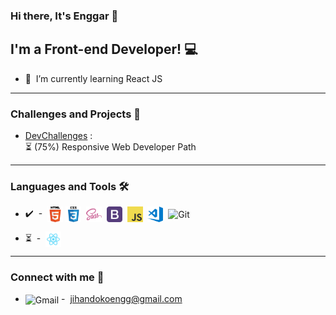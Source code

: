 ### Hi there, It's Enggar 👋

## I'm a Front-end Developer! 💻

- :book: &nbsp;I’m currently learning React JS

---

### Challenges and Projects 🚀

- [DevChallenges](https://github.com/nggar/devchallenges.io) :   
⏳ (75%) Responsive Web Developer Path
---

### Languages and Tools 🛠️

- ✔️ &nbsp;- &nbsp;<img align="center" alt="HTML5" title="HTML" width="25px" src="https://raw.githubusercontent.com/github/explore/80688e429a7d4ef2fca1e82350fe8e3517d3494d/topics/html/html.png" />&nbsp;<img align="center" alt="CSS3" title="CSS" width="25px" src="https://raw.githubusercontent.com/github/explore/80688e429a7d4ef2fca1e82350fe8e3517d3494d/topics/css/css.png" />&nbsp; <img align="center" alt="Sass" title="Sass" width="25px" src="https://raw.githubusercontent.com/github/explore/80688e429a7d4ef2fca1e82350fe8e3517d3494d/topics/sass/sass.png" />&nbsp; <img align="center" alt="Bootstrap" title="Bootstrap" width="25px" src="https://raw.githubusercontent.com/github/explore/80688e429a7d4ef2fca1e82350fe8e3517d3494d/topics/bootstrap/bootstrap.png" />&nbsp; <img align="center" alt="JavaScript" title="Javascript" width="25px" src="https://raw.githubusercontent.com/github/explore/80688e429a7d4ef2fca1e82350fe8e3517d3494d/topics/javascript/javascript.png" />&nbsp; <img align="center" alt="Visual Studio Code" title="VS Code" width="25px" src="https://raw.githubusercontent.com/github/explore/80688e429a7d4ef2fca1e82350fe8e3517d3494d/topics/visual-studio-code/visual-studio-code.png" />&nbsp; <img align="center" alt="Git" title="Git" width="25px" src="https://cdn.worldvectorlogo.com/logos/git-icon.svg" />

- ⏳ &nbsp;- &nbsp;<img align="center" alt="React" title="React" width="25px" src="https://raw.githubusercontent.com/github/explore/80688e429a7d4ef2fca1e82350fe8e3517d3494d/topics/react/react.png" />

---

### Connect with me 💬

- <img align="center" alt="Gmail" title="Email" width="26px" src="https://i.imgur.com/z4nhZMh.png" /> - &nbsp;jihandokoengg@gmail.com

